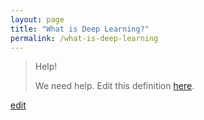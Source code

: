 ```yaml
---
layout: page
title: "What is Deep Learning?"
permalink: /what-is-deep-learning
---
```


> Help! 
> 
> We need help. Edit this definition <a href="https://github.com/and-digital/tech-definitions/blob/master/definitions/artificial-intelligence/deep-learning.md">here</a>.

<p class="edit-term"><a href="https://github.com/and-digital/tech-definitions/blob/master/definitions/artificial-intelligence/deep-learning.md">edit</a></p>
